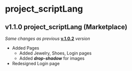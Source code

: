 # project_scriptLang

## v1.1.0 project_scriptLang (Marketplace)

_Same changes as previous_ **[v.1.0.2](https://github.com/zmorok/project_scriptLang/commit/a258a0b4cd07c48586ff3bd5865bf64d940809ee)** _version_

- Added Pages
  - Added Jewelry, Shoes, Login pages
  - Added **_drop-shadow_** for images
- Redesigned Login page
